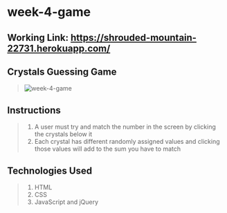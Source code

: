 # week-4-game

## Working Link: https://shrouded-mountain-22731.herokuapp.com/ 

## Crystals Guessing Game
 > ![week-4-game](https://cloud.githubusercontent.com/assets/18745344/20451436/21841bbe-adae-11e6-80cc-f78d68978e23.gif)

## Instructions
  > 1. A user must try and match the number in the screen by clicking the crystals below it
  > 2. Each crystal has different randomly assigned values and clicking those values will add to the sum you have to match

## Technologies Used
  > 1. HTML
  > 2. CSS
  > 3. JavaScript and jQuery
